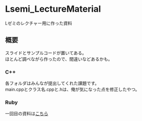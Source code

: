 # Lsemi_LectureMaterial
Lゼミのレクチャー用に作った資料

## 概要
スライドとサンプルコードが置いてある。  
ほとんど調べながら作ったので、間違いなどあるかも。

### C++
各フォルダはみんなが提出してくれた課題です。  
main.cppとクラス名.cppと.hは、俺が気になった点を修正したやつ。

### Ruby
一回目の資料は[こちら](https://github.com/rubylecture/Rubylecture "https://github.com/rubylecture/Rubylecture")
